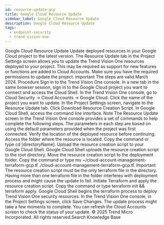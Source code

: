 ```yaml
---
id: resource-update-gcp
title: Google Cloud Resource Update
sidebar_label: Google Cloud Resource Update
description: Google Cloud Resource Update
tags:
  - endpoint-security
  - trend-vision-one
---
```


 Google Cloud Resource Update Update deployed resources in your Google Cloud project to the latest version. The Resource Update tab in the Project Settings screen allows you to update the Trend Vision One resources deployed to your project. This may be required as support for new features or functions are added to Cloud Accounts. Make sure you have the required permissions to update the project. Important The steps are valid March 2024. Procedure Sign in to the Trend Vision One console. In a new tab in the same browser session, sign in to the Google Cloud project you want to connect and access the Cloud Shell. In the Trend Vision One console, go to Cloud Security → Cloud Accounts → Google Cloud. Click the name of the project you want to update. In the Project Settings screen, navigate to the Resource Update tab. Click Download Resource Creation Script. In Google Cloud Shell, access the command line interface. Note The Resource Update screen in the Trend Vision One console provides a set of commands to help complete the following steps. The parameters in each step are based on using the default parameters provided when the project was first connected. Verify the location of the deployed resource before continuing. Access the folder where the resource is located. Copy the command or type cd [directoryName]. Upload the resource creation script to your Google Cloud Shell. Google Cloud Shell uploads the resource creation script to the root directory. Move the resource creation script to the deployment folder. Copy the command or type mv ~/cloud-account-management-terraform-gcp.tf ./cloud-account-management-terraform-gcp.tf. Important The resource creation script must be the only terraform file in the directory. Having more than one terraform file in the folder interferes with deployment process and might cause the update to fail. Initiate Terraform and apply the resource creation script. Copy the command or type terraform init && terraform apply. Google Cloud Shell begins the terraform process to deploy Trend Vision One security resources. In the Trend Vision One console, in the Project Settings screen, click Save Changes. The update process might take a few moments to complete. You can refresh the Cloud Accounts screen to check the status of your update. © 2025 Trend Micro Incorporated. All rights reserved.Search Knowledge Base